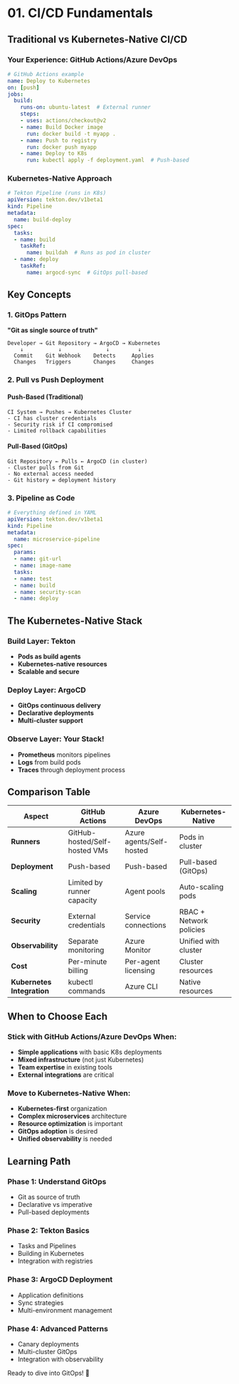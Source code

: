 # 01. CI/CD Fundamentals

## Traditional vs Kubernetes-Native CI/CD

### Your Experience: GitHub Actions/Azure DevOps
```yaml
# GitHub Actions example
name: Deploy to Kubernetes
on: [push]
jobs:
  build:
    runs-on: ubuntu-latest  # External runner
    steps:
    - uses: actions/checkout@v2
    - name: Build Docker image
      run: docker build -t myapp .
    - name: Push to registry
      run: docker push myapp
    - name: Deploy to K8s
      run: kubectl apply -f deployment.yaml  # Push-based
```

### Kubernetes-Native Approach
```yaml
# Tekton Pipeline (runs in K8s)
apiVersion: tekton.dev/v1beta1
kind: Pipeline
metadata:
  name: build-deploy
spec:
  tasks:
  - name: build
    taskRef:
      name: buildah  # Runs as pod in cluster
  - name: deploy
    taskRef:
      name: argocd-sync  # GitOps pull-based
```

## Key Concepts

### 1. GitOps Pattern
**"Git as single source of truth"**
```
Developer → Git Repository → ArgoCD → Kubernetes
    ↓           ↓              ↓         ↓
  Commit    Git Webhook    Detects     Applies
  Changes   Triggers       Changes     Changes
```

### 2. Pull vs Push Deployment

#### Push-Based (Traditional)
```
CI System → Pushes → Kubernetes Cluster
- CI has cluster credentials
- Security risk if CI compromised
- Limited rollback capabilities
```

#### Pull-Based (GitOps)
```
Git Repository ← Pulls ← ArgoCD (in cluster)
- Cluster pulls from Git
- No external access needed
- Git history = deployment history
```

### 3. Pipeline as Code
```yaml
# Everything defined in YAML
apiVersion: tekton.dev/v1beta1
kind: Pipeline
metadata:
  name: microservice-pipeline
spec:
  params:
  - name: git-url
  - name: image-name
  tasks:
  - name: test
  - name: build
  - name: security-scan
  - name: deploy
```

## The Kubernetes-Native Stack

### Build Layer: Tekton
- **Pods as build agents**
- **Kubernetes-native resources**
- **Scalable and secure**

### Deploy Layer: ArgoCD
- **GitOps continuous delivery**
- **Declarative deployments**
- **Multi-cluster support**

### Observe Layer: Your Stack!
- **Prometheus** monitors pipelines
- **Logs** from build pods
- **Traces** through deployment process

## Comparison Table

| Aspect | GitHub Actions | Azure DevOps | Kubernetes-Native |
|--------|---------------|--------------|-------------------|
| **Runners** | GitHub-hosted/Self-hosted VMs | Azure agents/Self-hosted | Pods in cluster |
| **Deployment** | Push-based | Push-based | Pull-based (GitOps) |
| **Scaling** | Limited by runner capacity | Agent pools | Auto-scaling pods |
| **Security** | External credentials | Service connections | RBAC + Network policies |
| **Observability** | Separate monitoring | Azure Monitor | Unified with cluster |
| **Cost** | Per-minute billing | Per-agent licensing | Cluster resources |
| **Kubernetes Integration** | kubectl commands | Azure CLI | Native resources |

## When to Choose Each

### Stick with GitHub Actions/Azure DevOps When:
- **Simple applications** with basic K8s deployments
- **Mixed infrastructure** (not just Kubernetes)
- **Team expertise** in existing tools
- **External integrations** are critical

### Move to Kubernetes-Native When:
- **Kubernetes-first** organization
- **Complex microservices** architecture
- **Resource optimization** is important
- **GitOps adoption** is desired
- **Unified observability** is needed

## Learning Path

### Phase 1: Understand GitOps
- Git as source of truth
- Declarative vs imperative
- Pull-based deployments

### Phase 2: Tekton Basics
- Tasks and Pipelines
- Building in Kubernetes
- Integration with registries

### Phase 3: ArgoCD Deployment
- Application definitions
- Sync strategies
- Multi-environment management

### Phase 4: Advanced Patterns
- Canary deployments
- Multi-cluster GitOps
- Integration with observability

Ready to dive into GitOps! 🚀